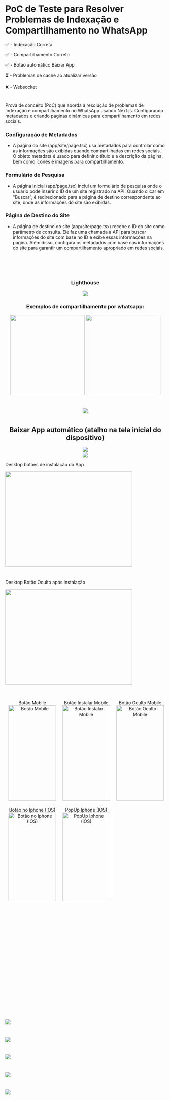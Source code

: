 # PoC de Teste para Resolver Problemas de Indexação e Compartilhamento no WhatsApp

✅ - Indexação Correta

✅ - Compartilhamento Correto

✅ - Botão automático Baixar App

⏳ - Problemas de cache ao atualizar versão

❌ - Websocket

#

Prova de conceito (PoC) que aborda a resolução de problemas de indexação e compartilhamento no WhatsApp usando Next.js. Configurando metadados e criando páginas dinâmicas para compartilhamento em redes sociais.

### Configuração de Metadados

-   A página do site (app/site/page.tsx) usa metadados para controlar como as informações são exibidas quando compartilhadas em redes sociais. O objeto metadata é usado para definir o título e a descrição da página, bem como ícones e imagens para compartilhamento.

### Formulário de Pesquisa

-   A página inicial (app/page.tsx) inclui um formulário de pesquisa onde o usuário pode inserir o ID de um site registrado na API. Quando clicar em "Buscar", é redirecionado para a página de destino correspondente ao site, onde as informações do site são exibidas.

### Página de Destino do Site

-   A página de destino do site (app/site/page.tsx) recebe o ID do site como parâmetro de consulta. Ele faz uma chamada à API para buscar informações do site com base no ID e exibe essas informações na página. Além disso, configura os metadados com base nas informações do site para garantir um compartilhamento apropriado em redes sociais.
    <br>
    <br>
    <br>
    <br>
    <br>

<div align="center">

### Lighthouse

<img src="./assets/SEO.png">

### Exemplos de compartilhamento por whatsapp:

<img width="235" height="252" src="./assets/cassino-whats.png">
<img width="235" height="252" src="./assets/crismar-whats.png">

#

<img src="./assets/mercado.png">

#

## Baixar App automático (atalho na tela inicial do dispositivo)


 <div>
      <img  src="./assets/desktop-app-video.gif" >
  </div>
  <div>
      <img src="./assets/mobile-video-app.gif" >
  </div>
</div>

<span>Desktop botões de instalação do App</span>

<img width="400" height="300"  src="./assets/desktop-baixar-app.png">

#

<span>Desktop Botão Oculto após instalação</span>

<img width="400" height="300"  src="./assets/hide-button.png">

#

<div style="display: flex; align-items: center;">
  <div style="text-align: center; margin: 10px;">
    <span>Botão Mobile</span>
    <br>
    <img width="150" height="300" src="./assets/mobile-button.jpeg" alt="Botão Mobile">
  </div>
  <div style="text-align: center; margin: 10px;">
    <span>Botão Instalar Mobile</span>
    <br>
    <img width="150" height="300" src="./assets/mobile-install-app.jpeg" alt="Botão Instalar Mobile">
  </div>
  <div style="text-align: center; margin: 10px;">
    <span>Botão Oculto Mobile</span>
    <br>
    <img width="150" height="300" src="./assets/mobile-hide-button.jpeg" alt="Botão Oculto Mobile">
  </div>

</div>
<div style="display: flex; align-items: center;">
  <div style="text-align: center; margin: 10px;">
    <span>Botão no Iphone (IOS)</span>
    <br>
    <img width="150" height="280" src="./assets/iphone-button.jpeg" alt="Botão no Iphone (IOS)">
  </div>
  <div style="text-align: center; margin: 10px;">
    <span>PopUp Iphone (IOS)</span>
    <br>
    <img width="150" height="280" src="./assets/iphone-popup.jpeg" alt="PopUp Iphone (IOS)">
  </div>
  </div>

#




<br>
<br>
<br>
<br>
<br>
<br>
<br>
<br>
<br>
<br>
<br>
<br>
<br>
<br>
<br>
<br>
<br>
<br>
<br>

<img src="./assets/siteClientes.png">

#

<img src="./assets/id=1243.png">

#

<img src="./assets/id=1248.png">

#

<img src="./assets/id=539.png">

#

<img src="./assets/id=800.png">

#

